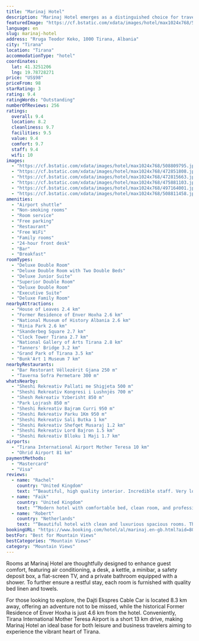 ```yaml
---
title: "Marinaj Hotel"
description: "Marinaj Hotel emerges as a distinguished choice for travelers seeking a blend of comfort and convenience in Tirana."
featuredImage: "https://cf.bstatic.com/xdata/images/hotel/max1024x768/508809795.jpg?k=6b45fb4d6800d035a4b318688417bf8a02d56a70c3e95e9902ce9db3016232f0&o=&hp=1"
language: en
slug: marinaj-hotel
address: "Rruga Teodor Keko, 1000 Tirana, Albania"
city: "Tirana"
location: "Tirana"
accommodationType: "hotel"
coordinates:
  lat: 41.3251206
  lng: 19.78728271
price: "US$98"
priceFrom: 98
starRating: 3
rating: 9.4
ratingWords: "Outstanding"
numberOfReviews: 256
ratings:
  overall: 9.4
  location: 8.2
  cleanliness: 9.7
  facilities: 9.5
  value: 9.4
  comfort: 9.7
  staff: 9.4
  wifi: 10
images:
  - "https://cf.bstatic.com/xdata/images/hotel/max1024x768/508809795.jpg?k=6b45fb4d6800d035a4b318688417bf8a02d56a70c3e95e9902ce9db3016232f0&o=&hp=1"
  - "https://cf.bstatic.com/xdata/images/hotel/max1024x768/472851808.jpg?k=fbb78636185b325a4e1388507e21e62b93cfb7e48cc6f94630f746ebeabb27c9&o=&hp=1"
  - "https://cf.bstatic.com/xdata/images/hotel/max1024x768/472815663.jpg?k=b2c351be9adbc820fb9161bf0a675e204ec7263ba81035f1d47d22e9e4f48fe0&o=&hp=1"
  - "https://cf.bstatic.com/xdata/images/hotel/max1024x768/475881103.jpg?k=d722174f59fce1183814604a20ef15cbed57583c837ca7e473a4f413f6b1eb7f&o=&hp=1"
  - "https://cf.bstatic.com/xdata/images/hotel/max1024x768/497164001.jpg?k=55f1d1413fc845fd65d09123edcf06943b58570044093a95320520187b23c40c&o=&hp=1"
  - "https://cf.bstatic.com/xdata/images/hotel/max1024x768/508811458.jpg?k=8e1fffadbadb2f6f850ef7b54344bb3dd2244636aa2195dcce57a7d868da4733&o=&hp=1"
amenities:
  - "Airport shuttle"
  - "Non-smoking rooms"
  - "Room service"
  - "Free parking"
  - "Restaurant"
  - "Free WiFi"
  - "Family rooms"
  - "24-hour front desk"
  - "Bar"
  - "Breakfast"
roomTypes:
  - "Deluxe Double Room"
  - "Deluxe Double Room with Two Double Beds"
  - "Deluxe Junior Suite"
  - "Superior Double Room"
  - "Deluxe Double Room"
  - "Executive Suite"
  - "Deluxe Family Room"
nearbyAttractions:
  - "House of Leaves 2.4 km"
  - "Former Residence of Enver Hoxha 2.6 km"
  - "National Museum of History Albania 2.6 km"
  - "Rinia Park 2.6 km"
  - "Skanderbeg Square 2.7 km"
  - "Clock Tower Tirana 2.7 km"
  - "National Gallery of Arts Tirana 2.8 km"
  - "Tanners' Bridge 3.2 km"
  - "Grand Park of Tirana 3.5 km"
  - "Bunk'Art 1 Museum 7 km"
nearbyRestaurants:
  - "Bar Restorant Vëllezërit Gjana 250 m"
  - "Taverna Sofra Permetare 300 m"
whatsNearby:
  - "Sheshi Rekreativ Pallati me Shigjeta 500 m"
  - "Sheshi Rekreativ Kongresi i Lushnjës 700 m"
  - "Shesh Rekreativ Yzberisht 850 m"
  - "Park Lojrash 850 m"
  - "Sheshi Rekreativ Bajram Curri 950 m"
  - "Sheshi Rekreativ Parku 1Km 950 m"
  - "Sheshi Rekreativ Sali Butka 1 km"
  - "Sheshi Rekreativ Shefqet Musaraj 1.2 km"
  - "Sheshi Rekreativ Lord Bajron 1.5 km"
  - "Sheshi Rekreativ Blloku 1 Maji 1.7 km"
airports:
  - "Tirana International Airport Mother Teresa 10 km"
  - "Ohrid Airport 81 km"
paymentMethods:
  - "Mastercard"
  - "Visa"
reviews:
  - name: "Rachel"
    country: "United Kingdom"
    text: "“Beautiful, high quality interior. Incredible staff. Very looked after. If I mention anything negative, it would simply be to help make this place even better. I would still book this place time and time again.”"
  - name: "Faik"
    country: "United Kingdom"
    text: "“Modern hotel with comfortable bed, clean room, and professional staff.”"
  - name: "Robert"
    country: "Netherlands"
    text: "“Beautiful hotel with clean and luxurious spacious rooms. The materials used for this hotel are of a high standard. The friendly staff are everywhere to keep everything tidy and guests served. Even the underground parking garage is as clean as the...”"
bookingURL: "https://www.booking.com/hotel/al/marinaj.en-gb.html?aid=8035640"
bestFor: "Best for Mountain Views"
bestCategories: "Mountain Views"
category: "Mountain Views"
---
```


Rooms at Marinaj Hotel are thoughtfully designed to enhance guest comfort, featuring air conditioning, a desk, a kettle, a minibar, a safety deposit box, a flat-screen TV, and a private bathroom equipped with a shower. To further ensure a restful stay, each room is furnished with quality bed linen and towels.

For those looking to explore, the Dajti Ekspres Cable Car is located 8.3 km away, offering an adventure not to be missed, while the historical Former Residence of Enver Hoxha is just 4.6 km from the hotel. Conveniently, Tirana International Mother Teresa Airport is a short 13 km drive, making Marinaj Hotel an ideal base for both leisure and business travelers aiming to experience the vibrant heart of Tirana.